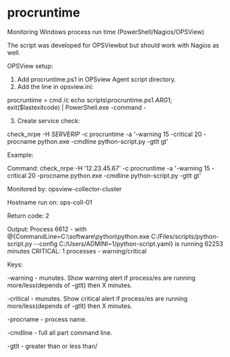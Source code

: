 # procruntime
Monitoring Windows process run time (PowerShell/Nagios/OPSView)

The script was developed for OPSViewbut but should work with Nagios as well.

OPSView setup:

1. Add procruntime.ps1 in OPSview Agent script directory.
2. Add the line in opsview.ini:

procruntime = cmd /c echo scripts\procruntime.ps1 $ARG1$; exit($lastexitcode) | PowerShell.exe -command -

3. Create service check:

check_nrpe -H $SERVERIP$ -c procruntime -a '-warning 15 -critical 20 -procname python.exe -cmdline python-script.py -gtlt gt'

Example:

Command:	check_nrpe -H '12.23.45.67' -c procruntime -a '-warning 15 -critical 20 -procname python.exe -cmdline python-script.py -gtlt gt'

Monitored by:	opsview-collector-cluster

Hostname run on:	ops-coll-01

Return code:	2

Output:	Process 6612 - with @{CommandLine=C:\software\python\python.exe C:/Files/scripts/python-script.py --config C:/Users/ADMINI~1/python-script.yaml} is running 62253 minutes
CRITICAL: 1 processes - warning/critical

Keys:

-warning - munutes. Show warning alert if process/es are running more/less(depends of -gtlt) then X minutes.

-critical  - munutes. Show critical alert if process/es are running more/less(depends of -gtlt) then X minutes.

-procname - process name.

-cmdline - full all part command line.

-gtlt - greater than or less than/
